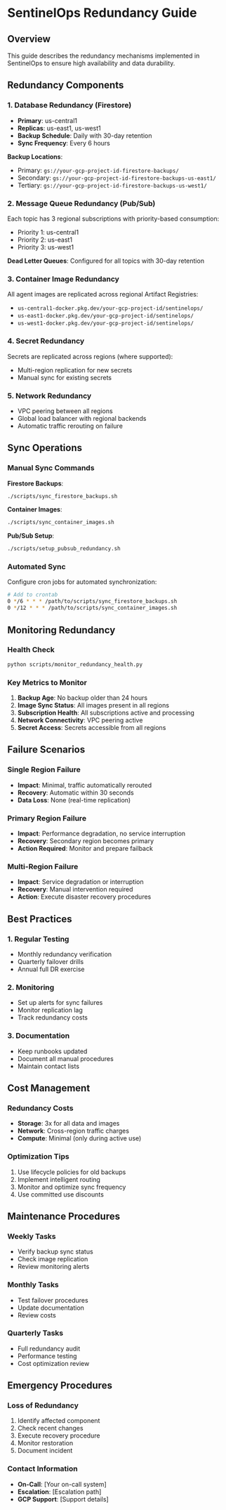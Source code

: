 # SentinelOps Redundancy Guide

## Overview
This guide describes the redundancy mechanisms implemented in SentinelOps to ensure high availability and data durability.

## Redundancy Components

### 1. Database Redundancy (Firestore)
- **Primary**: us-central1
- **Replicas**: us-east1, us-west1
- **Backup Schedule**: Daily with 30-day retention
- **Sync Frequency**: Every 6 hours

**Backup Locations**:
- Primary: `gs://your-gcp-project-id-firestore-backups/`
- Secondary: `gs://your-gcp-project-id-firestore-backups-us-east1/`
- Tertiary: `gs://your-gcp-project-id-firestore-backups-us-west1/`

### 2. Message Queue Redundancy (Pub/Sub)
Each topic has 3 regional subscriptions with priority-based consumption:
- Priority 1: us-central1
- Priority 2: us-east1
- Priority 3: us-west1

**Dead Letter Queues**: Configured for all topics with 30-day retention

### 3. Container Image Redundancy
All agent images are replicated across regional Artifact Registries:
- `us-central1-docker.pkg.dev/your-gcp-project-id/sentinelops/`
- `us-east1-docker.pkg.dev/your-gcp-project-id/sentinelops/`
- `us-west1-docker.pkg.dev/your-gcp-project-id/sentinelops/`

### 4. Secret Redundancy
Secrets are replicated across regions (where supported):
- Multi-region replication for new secrets
- Manual sync for existing secrets

### 5. Network Redundancy
- VPC peering between all regions
- Global load balancer with regional backends
- Automatic traffic rerouting on failure

## Sync Operations

### Manual Sync Commands

**Firestore Backups**:
```bash
./scripts/sync_firestore_backups.sh
```

**Container Images**:
```bash
./scripts/sync_container_images.sh
```

**Pub/Sub Setup**:
```bash
./scripts/setup_pubsub_redundancy.sh
```

### Automated Sync
Configure cron jobs for automated synchronization:
```bash
# Add to crontab
0 */6 * * * /path/to/scripts/sync_firestore_backups.sh
0 */12 * * * /path/to/scripts/sync_container_images.sh
```

## Monitoring Redundancy

### Health Check
```bash
python scripts/monitor_redundancy_health.py
```

### Key Metrics to Monitor
1. **Backup Age**: No backup older than 24 hours
2. **Image Sync Status**: All images present in all regions
3. **Subscription Health**: All subscriptions active and processing
4. **Network Connectivity**: VPC peering active
5. **Secret Access**: Secrets accessible from all regions

## Failure Scenarios

### Single Region Failure
- **Impact**: Minimal, traffic automatically rerouted
- **Recovery**: Automatic within 30 seconds
- **Data Loss**: None (real-time replication)

### Primary Region Failure
- **Impact**: Performance degradation, no service interruption
- **Recovery**: Secondary region becomes primary
- **Action Required**: Monitor and prepare failback

### Multi-Region Failure
- **Impact**: Service degradation or interruption
- **Recovery**: Manual intervention required
- **Action**: Execute disaster recovery procedures

## Best Practices

### 1. Regular Testing
- Monthly redundancy verification
- Quarterly failover drills
- Annual full DR exercise

### 2. Monitoring
- Set up alerts for sync failures
- Monitor replication lag
- Track redundancy costs

### 3. Documentation
- Keep runbooks updated
- Document all manual procedures
- Maintain contact lists

## Cost Management

### Redundancy Costs
- **Storage**: 3x for all data and images
- **Network**: Cross-region traffic charges
- **Compute**: Minimal (only during active use)

### Optimization Tips
1. Use lifecycle policies for old backups
2. Implement intelligent routing
3. Monitor and optimize sync frequency
4. Use committed use discounts

## Maintenance Procedures

### Weekly Tasks
- Verify backup sync status
- Check image replication
- Review monitoring alerts

### Monthly Tasks
- Test failover procedures
- Update documentation
- Review costs

### Quarterly Tasks
- Full redundancy audit
- Performance testing
- Cost optimization review

## Emergency Procedures

### Loss of Redundancy
1. Identify affected component
2. Check recent changes
3. Execute recovery procedure
4. Monitor restoration
5. Document incident

### Contact Information
- **On-Call**: [Your on-call system]
- **Escalation**: [Escalation path]
- **GCP Support**: [Support details]
